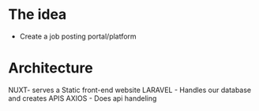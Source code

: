 # The idea

- Create a job posting portal/platform

# Architecture

NUXT- serves a Static front-end website
LARAVEL - Handles our database and creates APIS
AXIOS - Does api handeling 
